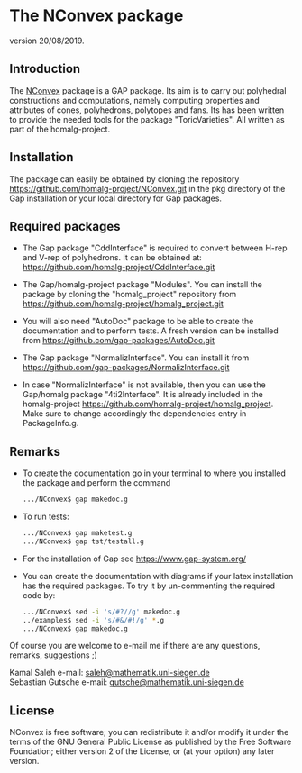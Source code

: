 The NConvex package
=========================

version 20/08/2019.

Introduction
------------
The [NConvex](https://kamalsaleh.github.io/NConvex) package is a GAP package. Its aim is to carry out polyhedral constructions and computations, namely computing properties and attributes of
cones, polyhedrons, polytopes and fans. Its has been written
to provide the needed tools for the package "ToricVarieties". All written as
part of the homalg-project.


Installation
-----------
The package can easily be obtained by cloning the repository 
https://github.com/homalg-project/NConvex.git
in the pkg directory of the Gap installation or your local directory for Gap packages.

Required packages
-----------------

* The Gap package "CddInterface" is required to convert between H-rep and V-rep of polyhedrons. It can be obtained at:
  https://github.com/homalg-project/CddInterface.git
  
* The Gap/homalg-project package "Modules". You can install the package by cloning the "homalg_project" repository from
https://github.com/homalg-project/homalg_project.git

* You will also need "AutoDoc" package to be able to create the documentation and to perform tests. A fresh version can be installed from https://github.com/gap-packages/AutoDoc.git

* The Gap package "NormalizInterface". You can install it from
  https://github.com/gap-packages/NormalizInterface.git

* In case "NormalizInterface" is not available, then you can use the Gap/homalg package
  "4ti2Interface". It is already included in the homalg-project https://github.com/homalg-project/homalg_project. Make sure to
  change accordingly the dependencies entry in PackageInfo.g.

Remarks
-------
* To create the documentation go in your terminal to where you installed the package and 
 perform the command
   ```sh
   .../NConvex$ gap makedoc.g
   ```
* To run tests:
   ```sh
   .../NConvex$ gap maketest.g
   .../NConvex$ gap tst/testall.g
   ```
* For the installation of Gap see https://www.gap-system.org/

* You can create the documentation with diagrams if your latex installation has the required packages. To try it by un-commenting the
required code by:
   
   ```sh
   .../NConvex$ sed -i 's/#?//g' makedoc.g
   ../examples$ sed -i 's/#&/#!/g' *.g
   .../NConvex$ gap makedoc.g
   ```

Of course you are welcome to e-mail me if there are any questions, remarks, suggestions ;)
  
  Kamal Saleh e-mail: saleh@mathematik.uni-siegen.de \
  Sebastian Gutsche e-mail: gutsche@mathematik.uni-siegen.de
  
License
-------

NConvex is free software; you can redistribute it and/or modify it under the terms of the GNU General Public License as published by the Free Software Foundation; either version 2 of the License, or (at your option) any later version.

